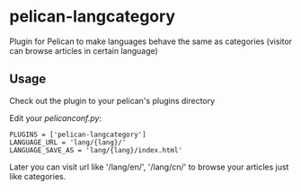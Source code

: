 pelican-langcategory
====================

Plugin for Pelican to make languages behave the same as categories (visitor can browse articles in certain language)


## Usage

Check out the plugin to your pelican's plugins directory 

Edit your *pelicanconf.py*: 

    PLUGINS = ['pelican-langcategory']
    LANGUAGE_URL = 'lang/{lang}/'
    LANGUAGE_SAVE_AS = 'lang/{lang}/index.html'
    
Later you can visit url like '/lang/en/', '/lang/cn/' to browse your articles just like categories.
